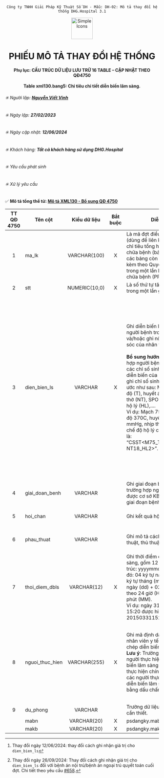 <div align="center">

`Công ty TNHH Giải Pháp Kỹ Thuật Số DH - Mẫu: DH-02: Mô tả thay đổi hệ thống DHG.Hospital 3.1`

</div>

<div align="center">
  <img src="https://raw.githubusercontent.com/dh-hos/dhg.hospitalprinter/main/Deploy_Tools/Logo.ico" alt="Simple Icons" width=70>
  <h1>PHIẾU MÔ TẢ THAY ĐỔI HỆ THỐNG</h1>  
</div>
<div align="center">

#### Phụ lục: CẤU TRÚC DỮ LIỆU LƯU TRỮ 16 TABLE – CẬP NHẬT THEO QĐ4750
**Table xml130.bang5: Chỉ tiêu chi tiết diễn biến lâm sàng.**

</div>

###### :eight_spoked_asterisk: Người lập: [**Nguyễn Viết Vinh**](https://github.com/vinh-dh)
###### :eight_spoked_asterisk: Ngày lập: **27/02/2023**
###### :eight_spoked_asterisk: Ngày cập nhật: **12/06/2024**
###### :eight_spoked_asterisk: Khách hàng: **Tất cả khách hàng sử dụng DHG.Hospital**
###### :eight_spoked_asterisk: Yêu cầu phát sinh
###### :eight_spoked_asterisk: Xử lý yêu cầu

:white_check_mark: **Mô tả tổng thể từ: [Mô tả XML130 - Bổ sung QĐ 4750](https://github.com/dh-hos/Mo-ta-he-thong/blob/main/XML130/QD4570/M%C3%B4%20t%E1%BA%A3%20XML130%20-%20B%E1%BB%95%20sung%20Q%C4%90%204750.md)**

|TT QĐ 4750|Tên cột|Kiểu dữ liệu|Bắt buộc|Diễn giải|Index|Ghi chú|
|:-------:|-------|:-------:|:-------:|-------|:-------:|-------|
|1|ma_lk|VARCHAR(100)|X|Là mã đợt điều trị duy nhất (dùng để liên kết giữa Bảng chỉ tiêu tổng hợp khám bệnh, chữa bệnh (bảng XML 1) và các bảng còn lại ban hành kèm theo Quyết định này trong một lần khám bệnh, chữa bệnh (PRIMARY KEY)).|X|Như 4210|
|2|stt|NUMERIC(10,0)|X|Là số thứ tự tăng từ 1 đến hết trong một lần gửi dữ liệu.||Như 4210|
|3|dien_bien_ls|VARCHAR|X|Ghi diễn biến lâm sàng của người bệnh trong lần khám và/hoặc ghi nội dung chăm sóc của nhân viên y tế.<br/><br/>**Bổ sung hướng dẫn**: Trường hợp người bệnh có được đo các chỉ số sinh tồn khi mô tả diễn biến của người bệnh thì ghi chỉ số sinh tồn theo quy ước như sau: Mạch (M), nhiệt độ (T), huyết áp (HA), nhịp thở (NT), SPO2 (SP), chế độ hộ lý (HL),....<br/>Ví dụ: Mạch 75 lần/phút, nhiệt độ 370C, huyết áp 120/70 mmHg, nhịp thở 18 lần/phút, chế độ hộ lý cấp II được ghi là: “CSST<M75_T37_HA120/70_ NT18_HL2>”.||➡️ Đối với khám ngoại trú/Bệnh án ngoại trú quyết toán ngày: Ghi theo cú pháp:[^2024-06-12]<br/>`dien_bien_ls` = **CSST<M(1)_T(2)_HA(3)_NT(4)>**<br/>Trong đó:<br/>(1) = khambenh.mach<br/>(2) = khambenh.nhietdo<br/>(3) = khambenh.huyetap<br/>(4) = khambenh.nhiptho<br/>**Lưu ý**: Các giá trị trong (1), (2), (3), (4) không có thì bỏ luôn tiền tố tương ứng của nó trong cú pháp.<br/><br/>➡️ Đối với bệnh án nội trú/Bệnh án ngoại trú quyết toán cuối đợt:[^2024-09-26-01]<br/>`dien_bien_ls` =<br/>- `qtdieutri.dienbien` + <br/>- `[qtdieutri.maicd]` + `qtdieutri.kqcdoan` +<br/>- Huyết áp: `qtdieutri.huyetap` +<br/>- Nhiệt độ: `qtdieutri.nhietdo` +<br/>- Mạch: `qtdieutri.mach` +<br/>- Nhịp thở: `qtdieutri.nhiptho` +<br/>- Chiều cao: `qtdieutri.chieucao` +<br/>- Cân nặng: `qtdieutri.cannang`|
|4|giai_doan_benh|VARCHAR||Ghi giai đoạn bệnh trong trường hợp người bệnh đã được cơ sở KBCB xác định giai đoạn bệnh.||= qtdieutri.giai_doan_benh|
|5|hoi_chan|VARCHAR||Ghi kết quả hội chẩn (nếu có).||Ghi nhận theo cột xml5.hoi_chan (bảng 5 - XML4210). [Xem chi tiết mô tả tại đây](https://github.com/dh-hos/Mo-ta-he-thong/blob/main/Vinh%20-%20Mo%20ta%20cot%20%5Bdien_bien%5D%20%5Bhoi_chan%5D%20va%20%5Bphau_thuat%5D%20XML5%20-%2020220602.4.pdf).|
|6|phau_thuat|VARCHAR||Ghi mô tả cách thức phẫu thuật, thủ thuật (nếu có).||Ghi nhận theo cột xml5.phau_thuat (bảng 5 - XML4210). [Xem chi tiết mô tả tại đây](https://github.com/dh-hos/Mo-ta-he-thong/blob/main/Vinh%20-%20Mo%20ta%20cot%20%5Bdien_bien%5D%20%5Bhoi_chan%5D%20va%20%5Bphau_thuat%5D%20XML5%20-%2020220602.4.pdf).|
|7|thoi_diem_dbls|VARCHAR(12)| X|Ghi thời điểm diễn biến lâm sàng, gồm 12 ký tự, theo cấu trúc: yyyymmddHHMM, trong đó: 04 ký tự năm (yyyy) + 02 ký tự tháng (mm) + 02 ký tự ngày (dd) + 02 ký tự giờ, tính theo 24 giờ (HH) + 02 ký tự phút (MM).<br/>Ví dụ: ngày 31/03/2015 15:20 được hiển thị là: 201503311520||Ghi nhận theo cột xml5.ngay_yl (bảng 5 - XML4210). [Xem chi tiết mô tả tại đây](https://github.com/dh-hos/Mo-ta-he-thong/blob/main/Vinh%20-%20Mo%20ta%20cot%20%5Bdien_bien%5D%20%5Bhoi_chan%5D%20va%20%5Bphau_thuat%5D%20XML5%20-%2020220602.4.pdf).|
|8|nguoi_thuc_hien|VARCHAR(255)|X |Ghi mã định danh y tế của nhân viên y tế thực hiện ghi chép diễn biến lâm sàng.<br/>**Lưu ý**: Trường hợp có nhiều người thực hiện ghi chép diễn biến lâm sàng thì ghi người thực hiện chính đầu tiên, giữa các người thực hiện ghi chép diễn biến lâm sàng cách nhau bằng dấu chấm phẩy “;”.||- Đối với khám ngoại trú/BA ngoại trú quyết toán ngày:<br/>= dmnhanvien. macc_hanhnghe_cv2348, trong đó tham chiếu: khambenh.manv = dmnhanvien.manv<br/><br/>- Đối với BA nội trú/BA ngoại trú quyết toán cuối đợt:<br/>= dmnhanvien. macc_hanhnghe_cv2348, trong đó tham chiếu: qtdieutri.manv = dmnhanvien.manv|
|9|du_phong|VARCHAR||Trường dữ liệu dự phòng khi cần thiết.|||
||mabn|VARCHAR(20)|X|psdangky.mabn|X||
||makb|VARCHAR(20)|X|psdangky.makb|X||

[^2024-09-26-01]: Thay đổi ngày 26/09/2024: Thay đổi cách ghi nhận giá trị cho `dien_bien_ls` đối với bệnh án nội trú/bệnh án ngoại trú quyết toán cuối đợt. Chi tiết theo yêu cầu [#658](https://github.com/dh-hos/To_Lap_Trinh/issues/658).
[^2024-06-12]: Thay đổi ngày 12/06/2024: thay đổi cách ghi nhận giá trị cho `dien_bien_ls`
